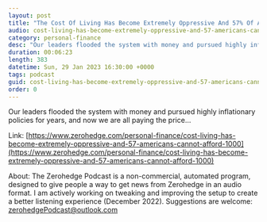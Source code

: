```yaml
---
layout: post
title: "The Cost Of Living Has Become Extremely Oppressive And 57% Of Americans Cannot Afford A $1,000 Emergency Expense"
audio: cost-living-has-become-extremely-oppressive-and-57-americans-cannot-afford-1000-0
category: personal-finance
desc: "Our leaders flooded the system with money and pursued highly inflationary policies for years, and now we are all paying the price..."
duration: 00:06:23
length: 383
datetime: Sun, 29 Jan 2023 16:30:00 +0000
tags: podcast
guid: cost-living-has-become-extremely-oppressive-and-57-americans-cannot-afford-1000-0
order: 0
---
```

Our leaders flooded the system with money and pursued highly inflationary policies for years, and now we are all paying the price...

Link: [https://www.zerohedge.com/personal-finance/cost-living-has-become-extremely-oppressive-and-57-americans-cannot-afford-1000](https://www.zerohedge.com/personal-finance/cost-living-has-become-extremely-oppressive-and-57-americans-cannot-afford-1000)

About: The Zerohedge Podcast is a non-commercial, automated program, designed to give people a way to get news from Zerohedge in an audio format.  I am actively working on tweaking and improving the setup to create a better listening experience (December 2022).  Suggestions are welcome: [zerohedgePodcast@outlook.com](mailto:zerohedgePodcast@outlook.com)